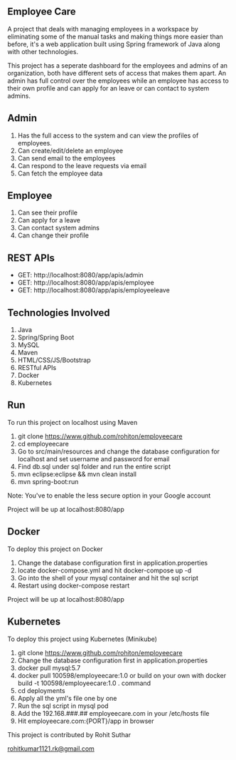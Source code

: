 ## Employee Care

A project that deals with managing employees in a workspace by eliminating some of the manual tasks and making things more easier than
before, it's a web application built using Spring framework of Java along with other technologies.

This project has a seperate dashboard for the employees and admins of an organization, both have different sets of access that makes them
apart. An admin has full control over the employees while an employee has access to their own profile and can apply for an leave or can
contact to system admins.

## Admin

1. Has the full access to the system and can view the profiles of employees.
2. Can create/edit/delete an employee
3. Can send email to the employees
4. Can respond to the leave requests via email
5. Can fetch the employee data

## Employee

1. Can see their profile
2. Can apply for a leave
3. Can contact system admins
4. Can change their profile

## REST APIs

- GET: http://localhost:8080/app/apis/admin
- GET: http://localhost:8080/app/apis/employee
- GET: http://localhost:8080/app/apis/employeeleave

## Technologies Involved

1. Java
2. Spring/Spring Boot
3. MySQL
4. Maven
5. HTML/CSS/JS/Bootstrap
6. RESTful APIs
7. Docker
8. Kubernetes

## Run

To run this project on localhost using Maven

1. git clone https://www.github.com/rohiton/employeecare
2. cd employeecare
3. Go to src/main/resources and change the database configuration for localhost and set username and password for email
4. Find db.sql under sql folder and run the entire script
5. mvn eclipse:eclipse && mvn clean install
6. mvn spring-boot:run

Note: You've to enable the less secure option in your Google account

Project will be up at localhost:8080/app

## Docker 

To deploy this project on Docker

1. Change the database configuration first in application.properties
2. locate docker-compose.yml and hit docker-compose up -d
3. Go into the shell of your mysql container and hit the sql script
4. Restart using docker-compose restart

Project will be up at localhost:8080/app

## Kubernetes

To deploy this project using Kubernetes (Minikube)

1. git clone https://www.github.com/rohiton/employeecare
2. Change the database configuration first in application.properties
3. docker pull mysql:5.7
4. docker pull 100598/employeecare:1.0 or build on your own with docker build -t 100598/employeecare:1.0 . command
5. cd deployments
6. Apply all the yml's file one by one
7. Run the sql script in mysql pod
8. Add the 192.168.###.## employeecare.com in your /etc/hosts file
9. Hit employeecare.com:{PORT}/app in browser

This project is contributed by Rohit Suthar

rohitkumar1121.rk@gmail.com
